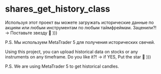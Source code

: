 # shares_get_history_class
Используя этот проект вы можете загружать исторические данные по акциям или любым инструментам по любым таймфреймам.
Заценили?! -> Поставьте звезду 🌟 )))

P.S. Мы используем MetaTrader 5 для получения исторических свечей.

Using this project, you can upload historical data on stocks or any instruments on any timeframe.
Do you like it?! -> if YES, Put the star 🌟 )))

P.S. We are using MetaTrader 5 to get historical candles.
